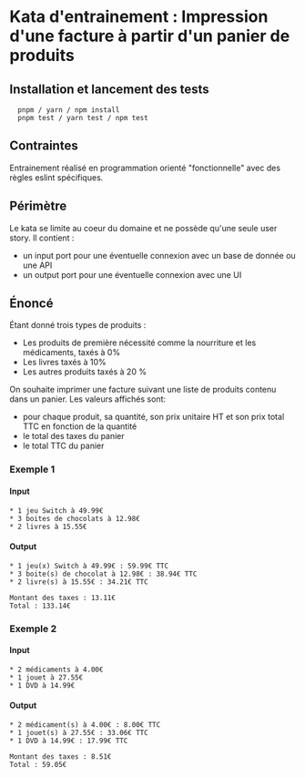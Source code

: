 # Kata d'entrainement : Impression d'une facture à partir d'un panier de produits

## Installation et lancement des tests
```
  pnpm / yarn / npm install
  pnpm test / yarn test / npm test
```

## Contraintes
Entrainement réalisé en programmation orienté "fonctionnelle" avec des règles eslint spécifiques.

## Périmètre
Le kata se limite au coeur du domaine et ne possède qu'une seule user story. 
Il contient : 
- un input port pour une éventuelle connexion avec un base de donnée ou une API
- un output port pour une éventuelle connexion avec une UI

## Énoncé
Étant donné trois types de produits :
- Les produits de première nécessité comme la nourriture et les médicaments, taxés à 0%
- Les livres taxés à 10%
- Les autres produits taxés à 20 %

On souhaite imprimer une facture suivant une liste de produits contenu dans un panier. Les valeurs affichés sont: 
- pour chaque produit, sa quantité, son prix unitaire HT et son prix total TTC en fonction de la quantité
- le total des taxes du panier
- le total TTC du panier


### Exemple 1

#### Input
```
* 1 jeu Switch à 49.99€
* 3 boites de chocolats à 12.98€
* 2 livres à 15.55€
```

#### Output
```
* 1 jeu(x) Switch à 49.99€ : 59.99€ TTC
* 3 boite(s) de chocolat à 12.98€ : 38.94€ TTC
* 2 livre(s) à 15.55€ : 34.21€ TTC

Montant des taxes : 13.11€
Total : 133.14€
```

### Exemple 2

#### Input
```
* 2 médicaments à 4.00€
* 1 jouet à 27.55€
* 1 DVD à 14.99€
```

#### Output
```
* 2 médicament(s) à 4.00€ : 8.00€ TTC
* 1 jouet(s) à 27.55€ : 33.06€ TTC
* 1 DVD à 14.99€ : 17.99€ TTC
      
Montant des taxes : 8.51€
Total : 59.05€
```